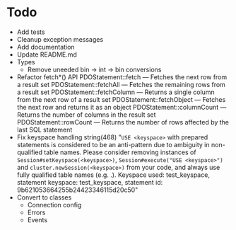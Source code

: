 Todo
=====

* Add tests
* Cleanup exception messages
* Add documentation
* Update README.md
* Types
  + Remove uneeded bin -> int -> bin conversions
* Refactor fetch*() API
  PDOStatement::fetch — Fetches the next row from a result set
  PDOStatement::fetchAll — Fetches the remaining rows from a result set
  PDOStatement::fetchColumn — Returns a single column from the next row of a result set
  PDOStatement::fetchObject — Fetches the next row and returns it as an object
  PDOStatement::columnCount — Returns the number of columns in the result set
  PDOStatement::rowCount — Returns the number of rows affected by the last SQL statement
* Fix keyspace handling
    string(468) "`USE <keyspace>` with prepared statements is considered to be an anti-pattern due to ambiguity in non-qualified table names. Please consider removing instances of `Session#setKeyspace(<keyspace>)`, `Session#execute("USE <keyspace>")` and `cluster.newSession(<keyspace>)` from your code, and always use fully qualified table names (e.g. <keyspace>.<table>). Keyspace used: test_keyspace, statement keyspace: test_keyspace, statement id: 9b621053664255b24423346115d20c50"
* Convert to classes
  + Connection config
  + Errors
  + Events
